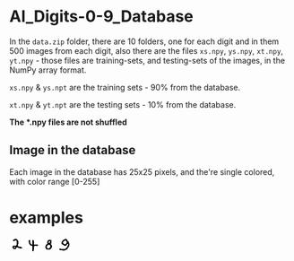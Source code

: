 # AI_Digits-0-9_Database
In the `data.zip` folder, there are 10 folders, one for each digit and in them 500 images from each digit,
also there are the files `xs.npy`, `ys.npy`, `xt.npy`, `yt.npy` - those files are training-sets, and testing-sets of the images, in the NumPy array format.

`xs.npy` & `ys.npt` are the training sets - 90% from the database.

`xt.npy` & `yt.npt` are the testing sets - 10% from the database.

<b>The *.npy files are not shuffled</b>

## Image in the database
Each image in the database has 25x25 pixels, and the're single colored, with color range [0-255]

# examples
<span>
  <img src="2.png"/>
  <img src="4.png"/>
  <img src="8.png"/>
  <img src="9.png"/>
</span>
